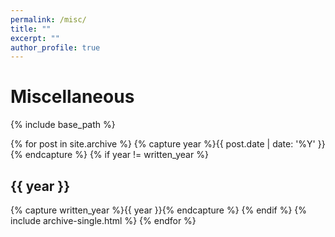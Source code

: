 ```yaml
---
permalink: /misc/
title: ""
excerpt: ""
author_profile: true
---
```

# Miscellaneous

{% include base_path %}

{% for post in site.archive %}
  {% capture year %}{{ post.date | date: '%Y' }}{% endcapture %}
  {% if year != written_year %}
    <h2 id="{{ year | slugify }}" class="archive__subtitle">{{ year }}</h2>
    {% capture written_year %}{{ year }}{% endcapture %}
  {% endif %}
  {% include archive-single.html %}
{% endfor %}